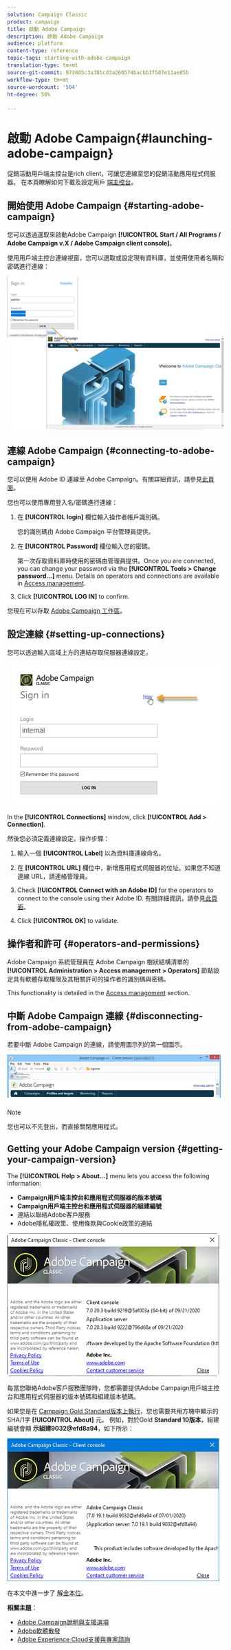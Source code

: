 ```yaml
---
solution: Campaign Classic
product: campaign
title: 啟動 Adobe Campaign
description: 啟動 Adobe Campaign
audience: platform
content-type: reference
topic-tags: starting-with-adobe-campaign
translation-type: tm+mt
source-git-commit: 972885c3a38bcd3a260574bacbb3f507e11ae05b
workflow-type: tm+mt
source-wordcount: '504'
ht-degree: 50%

---
```



# 啟動 Adobe Campaign{#launching-adobe-campaign}

促銷活動用戶端主控台是rich client，可讓您連線至您的促銷活動應用程式伺服器。 在本頁瞭解如何下載及設定用戶 [端主控台](../../installation/using/installing-the-client-console.md)。

## 開始使用 Adobe Campaign {#starting-adobe-campaign}

您可以透過選取來啟動Adobe Campaign **[!UICONTROL Start / All Programs / Adobe Campaign v.X / Adobe Campaign client console]**。

使用用戶端主控台連線視窗，您可以選取或設定現有資料庫，並使用使用者名稱和密碼進行連線：

![](assets/acc-logon.png)

## 連線 Adobe Campaign {#connecting-to-adobe-campaign}

您可以使用 Adobe ID 連線至 Adobe Campaign。有關詳細資訊，請參見[此頁面](../../integrations/using/about-adobe-id.md)。

您也可以使用專用登入名/密碼進行連線：

1. 在 **[!UICONTROL login]** 欄位輸入操作者帳戶識別碼。

   您的識別碼由 Adobe Campaign 平台管理員提供。

1. 在 **[!UICONTROL Password]** 欄位輸入您的密碼。

   第一次存取資料庫時使用的密碼由管理員提供。Once you are connected, you can change your password via the **[!UICONTROL Tools > Change password...]** menu. Details on operators and connections are available in [Access management](../../platform/using/access-management.md).

1. Click **[!UICONTROL LOG IN]** to confirm.

您現在可以存取 [Adobe Campaign 工作區](../../platform/using/adobe-campaign-workspace.md)。

## 設定連線 {#setting-up-connections}

您可以透過輸入區域上方的連結存取伺服器連線設定。

![](assets/s_ncs_user_connections_management.png)

In the **[!UICONTROL Connections]** window, click **[!UICONTROL Add > Connection]**.

然後您必須定義連線設定。操作步驟：

1. 輸入一個 **[!UICONTROL Label]** 以為資料庫連線命名。

1. 在 **[!UICONTROL URL]** 欄位中，新增應用程式伺服器的位址。如果您不知道連線 URL，請連絡管理員。

1. Check **[!UICONTROL Connect with an Adobe ID]** for the operators to connect to the console using their Adobe ID. 有關詳細資訊，請參見[此頁面](../../integrations/using/about-adobe-id.md)。

1. Click **[!UICONTROL OK]** to validate.

## 操作者和許可 {#operators-and-permissions}

Adobe Campaign 系統管理員在 Adobe Campaign 樹狀結構清單的 **[!UICONTROL Administration > Access management > Operators]** 節點設定具有軟體存取權限及其相關許可的操作者的識別碼與密碼。

This functionality is detailed in the [Access management](../../platform/using/access-management.md) section.

## 中斷 Adobe Campaign 連線 {#disconnecting-from-adobe-campaign}

若要中斷 Adobe Campaign 的連線，請使用圖示列的第一個圖示。

![](assets/s_ncs_user_deconnexion.png)

>[!NOTE]
>
>您也可以不先登出，而直接關閉應用程式。

## Getting your Adobe Campaign version {#getting-your-campaign-version}

The **[!UICONTROL Help > About...]** menu lets you access the following information:

* **Campaign用戶端主控台和應用程式伺服器的版本號碼**
* **Campaign用戶端主控台和應用程式伺服器的組建編號**
* 連結以聯絡Adobe客戶服務
* Adobe隱私權政策、使用條款與Cookie政策的連結

![](assets/about-acc.png)

每當您聯絡Adobe客戶服務團隊時，您都需要提供Adobe Campaign用戶端主控台和應用程式伺服器的版本號碼和組建版本號碼。

如果您是在 [Campaign Gold Standard版本上執行](../../rn/using/gold-standard.md)，您也需要共用方塊中顯示的SHA/1字 **[!UICONTROL About]** 元。 例如，對於Gold **Standard 10版本**，組建編號會顯 **示組建9032@efd8a94**，如下所示：

![](assets/about-acc-gs.png)

在本文中進一步了 [解金本位](https://helpx.adobe.com/tw/campaign/kb/gold-standard.html)。

**相關主題**：

* [Adobe Campaign說明與支援選項](https://helpx.adobe.com/tw/campaign/kb/ac-support.html#acc-support)
* [Adobe軟體散發](https://docs.adobe.com/content/help/en/experience-cloud/software-distribution/home.html)
* [Adobe Experience Cloud支援與專家諮詢](https://helpx.adobe.com/enterprise/admin-guide.html/enterprise/using/support-for-experience-cloud.ug.html)
